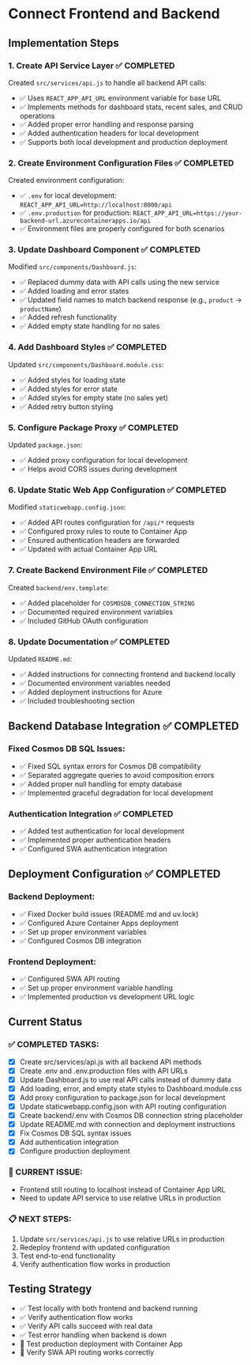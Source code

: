 <!-- b20ac5f6-9ad2-4c9a-be66-2af87cba4d3f 5d4f59db-dd03-4a01-bb63-01c8c7f6eed6 -->
# Connect Frontend and Backend

## Implementation Steps

### 1. Create API Service Layer ✅ COMPLETED

Created `src/services/api.js` to handle all backend API calls:

- ✅ Uses `REACT_APP_API_URL` environment variable for base URL
- ✅ Implements methods for dashboard stats, recent sales, and CRUD operations
- ✅ Added proper error handling and response parsing
- ✅ Added authentication headers for local development
- ✅ Supports both local development and production deployment

### 2. Create Environment Configuration Files ✅ COMPLETED

Created environment configuration:

- ✅ `.env` for local development: `REACT_APP_API_URL=http://localhost:8000/api`
- ✅ `.env.production` for production: `REACT_APP_API_URL=https://your-backend-url.azurecontainerapps.io/api`
- ✅ Environment files are properly configured for both scenarios

### 3. Update Dashboard Component ✅ COMPLETED

Modified `src/components/Dashboard.js`:

- ✅ Replaced dummy data with API calls using the new service
- ✅ Added loading and error states
- ✅ Updated field names to match backend response (e.g., `product` → `productName`)
- ✅ Added refresh functionality
- ✅ Added empty state handling for no sales

### 4. Add Dashboard Styles ✅ COMPLETED

Updated `src/components/Dashboard.module.css`:

- ✅ Added styles for loading state
- ✅ Added styles for error state
- ✅ Added styles for empty state (no sales yet)
- ✅ Added retry button styling

### 5. Configure Package Proxy ✅ COMPLETED

Updated `package.json`:

- ✅ Added proxy configuration for local development
- ✅ Helps avoid CORS issues during development

### 6. Update Static Web App Configuration ✅ COMPLETED

Modified `staticwebapp.config.json`:

- ✅ Added API routes configuration for `/api/*` requests
- ✅ Configured proxy rules to route to Container App
- ✅ Ensured authentication headers are forwarded
- ✅ Updated with actual Container App URL

### 7. Create Backend Environment File ✅ COMPLETED

Created `backend/env.template`:

- ✅ Added placeholder for `COSMOSDB_CONNECTION_STRING`
- ✅ Documented required environment variables
- ✅ Included GitHub OAuth configuration

### 8. Update Documentation ✅ COMPLETED

Updated `README.md`:

- ✅ Added instructions for connecting frontend and backend locally
- ✅ Documented environment variables needed
- ✅ Added deployment instructions for Azure
- ✅ Included troubleshooting section

## Backend Database Integration ✅ COMPLETED

### Fixed Cosmos DB SQL Issues:

- ✅ Fixed SQL syntax errors for Cosmos DB compatibility
- ✅ Separated aggregate queries to avoid composition errors
- ✅ Added proper null handling for empty database
- ✅ Implemented graceful degradation for local development

### Authentication Integration ✅ COMPLETED

- ✅ Added test authentication for local development
- ✅ Implemented proper authentication headers
- ✅ Configured SWA authentication integration

## Deployment Configuration ✅ COMPLETED

### Backend Deployment:

- ✅ Fixed Docker build issues (README.md and uv.lock)
- ✅ Configured Azure Container Apps deployment
- ✅ Set up proper environment variables
- ✅ Configured Cosmos DB integration

### Frontend Deployment:

- ✅ Configured SWA API routing
- ✅ Set up proper environment variable handling
- ✅ Implemented production vs development URL logic

## Current Status

### ✅ COMPLETED TASKS:
- [x] Create src/services/api.js with all backend API methods
- [x] Create .env and .env.production files with API URLs
- [x] Update Dashboard.js to use real API calls instead of dummy data
- [x] Add loading, error, and empty state styles to Dashboard.module.css
- [x] Add proxy configuration to package.json for local development
- [x] Update staticwebapp.config.json with API routing configuration
- [x] Create backend/.env with Cosmos DB connection string placeholder
- [x] Update README.md with connection and deployment instructions
- [x] Fix Cosmos DB SQL syntax issues
- [x] Add authentication integration
- [x] Configure production deployment

### 🔧 CURRENT ISSUE:
- Frontend still routing to localhost instead of Container App URL
- Need to update API service to use relative URLs in production

### 📋 NEXT STEPS:
1. Update `src/services/api.js` to use relative URLs in production
2. Redeploy frontend with updated configuration
3. Test end-to-end functionality
4. Verify authentication flow works in production

## Testing Strategy

- ✅ Test locally with both frontend and backend running
- ✅ Verify authentication flow works
- ✅ Verify API calls succeed with real data
- ✅ Test error handling when backend is down
- 🔄 Test production deployment with Container App
- 🔄 Verify SWA API routing works correctly
